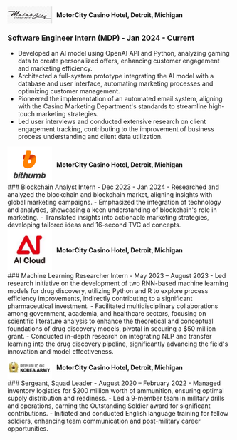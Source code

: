 


<div style="display: flex; align-items: center;">
    <img src="/assets/img/motorcity-logo.png" alt="MotorCity Casino Hotel Logo" style="width: 100px; margin-right: 10px;">
    <strong>MotorCity Casino Hotel, Detroit, Michigan</strong>
</div>

### Software Engineer Intern (MDP) - Jan 2024 - Current
- Developed an AI model using OpenAI API and Python, analyzing gaming data to create personalized offers, enhancing customer engagement and marketing efficiency.
- Architected a full-system prototype integrating the AI model with a database and user interface, automating marketing processes and optimizing customer management.
- Pioneered the implementation of an automated email system, aligning with the Casino Marketing Department's standards to streamline high-touch marketing strategies.
- Led user interviews and conducted extensive research on client engagement tracking, contributing to the improvement of business process understanding and client data utilization.

<div style="display: flex; align-items: center;">
    <img src="/assets/img/bithumb.png" alt="Bithumb Logo" style="width: 100px; margin-right: 10px;">
    <strong>MotorCity Casino Hotel, Detroit, Michigan</strong>
</div>
### Blockchain Analyst Intern - Dec 2023 - Jan 2024
- Researched and analyzed the blockchain and blockchain market, aligning insights with global marketing campaigns.
- Emphasized the integration of technology and analytics, showcasing a keen understanding of blockchain's role in marketing.
- Translated insights into actionable marketing strategies, developing tailored ideas and 16-second TVC ad concepts.

<div style="display: flex; align-items: center;">
    <img src="/assets/img/aicloud-logo.png" alt="AiCloud Logo" style="width: 100px; margin-right: 10px;">
    <strong>MotorCity Casino Hotel, Detroit, Michigan</strong>
</div>
### Machine Learning Researcher Intern - May 2023 – August 2023
- Led research initiative on the development of two RNN-based machine learning models for drug discovery, utilizing Python and R to explore process efficiency improvements, indirectly contributing to a significant pharmaceutical investment.
- Facilitated multidisciplinary collaborations among government, academia, and healthcare sectors, focusing on scientific literature analysis to enhance the theoretical and conceptual foundations of drug discovery models, pivotal in securing a $50 million grant.
- Conducted in-depth research on integrating NLP and transfer learning into the drug discovery pipeline, significantly advancing the field's innovation and model effectiveness.


<div style="display: flex; align-items: center;">
    <img src="/assets/img//korean-army-logo.png" alt="Korean Army Logo" style="width: 100px; margin-right: 10px;">
    <strong>MotorCity Casino Hotel, Detroit, Michigan</strong>
</div>
### Sergeant, Squad Leader - August 2020 – February 2022
- Managed inventory logistics for $200 million worth of ammunition, ensuring optimal supply distribution and readiness.
- Led a 9-member team in military drills and operations, earning the Outstanding Soldier award for significant contributions.
- Initiated and conducted English language training for fellow soldiers, enhancing team communication and post-military career opportunities.
